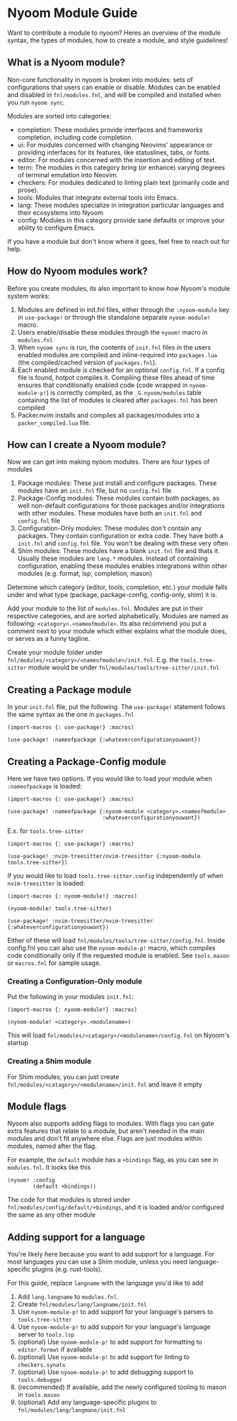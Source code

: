 # Nyoom Module Guide

Want to contribute a module to nyoom? Heres an overview of the module syntax, the types of modules, how to create a module, and style guidelines!

## What is a Nyoom module?

Non-core functionality in nyoom is broken into modules: sets of configurations that users can enable or disable. Modules can be enabled and disabled in `fnl/modules.fnl`, and will be compiled and installed when you run `nyoom sync`. 

Modules are sorted into categories:
- completion: These modules provide interfaces and frameworks completion, including code completion.
- ui: For modules concerned with changing Neovims' appearance or providing interfaces for its features, like statuslines, tabs, or fonts.
- editor: For modules concerned with the insertion and editing of text.
- term: The modules in this category bring (or enhance) varying degrees of terminal emulation into Neovim.
- checkers: For modules dedicated to linting plain text (primarily code and prose).
- tools: Modules that integrate external tools into Emacs.
- lang: These modules specialize in integration particular languages and their ecosystems into Nyoom
- config: Modules in this category provide sane defaults or improve your ability to configure Emacs.

If you have a module but don't know where it goes, feel free to reach out for help.

## How do Nyoom modules work?

Before you create modules, its also important to know *how* Nyoom's module system works:
1. Modules are defined in init.fnl files, either through the `:nyoom-module` key in `use-package!` or through the standalone separate `nyoom-module!` macro.
2. Users enable/disable these modules through the `nyoom!` macro in `modules.fnl`
3. When `nyoom sync` is run, the contents of `init.fnl` files in the users enabled modules are compiled and inline-required into `packages.lua` (the compiled/cached version of `packages.fnl`).
4. Each enabled module is checked for an optional `config.fnl`. If a config file is found, hotpot compiles it. Compiling these files ahead of time ensures that conditionally enabled code (code wrapped in `nyoom-module-p!`) is correctly compiled, as the `_G.nyoom/modules` table containing the list of modules is cleared after `packages.fnl` has been compiled
5. Packer.nvim installs and compiles all packages/modules into a `packer_compiled.lua` file.

## How can I create a Nyoom module?

Now we can get into making nyoom modules. There are four types of modules
1. Package modules: These just install and configure packages. These modules have an `init.fnl` file, but no `config.fnl` file
2. Package-Config modules: These modules contain both packages, as well non-default configurations for those packages and/or integrations with other modules. These modules have both an `init.fnl` and `config.fnl` file
3. Configuration-Only modules: These modules don't contain any packages. They contain configuration or extra code. They have both a `init.fnl` and `config.fnl` file. You won't be dealing with these very often
4. Shim modules: These modules have a blank `init.fnl` file and thats it. Usually these modules are `lang.*` modules. Instead of containing configuration, enabling these modules enables integrations within other modules (e.g. format, lsp, completion, mason)

Determine which category (editor, tools, completion, etc.) your module falls under and what type (package, package-config, config-only, shim) it is.

Add your module to the list of `modules.fnl`. Modules are put in their respective categories, and are sorted alphabetically. Modules are named as following: `<category>.<nameofmodule>`. Its also recommend you put a comment next to your module which either explains what the module does, or serves as a funny tagline.

Create your module folder under `fnl/modules/<category>/<nameofmodule>/init.fnl`. E.g. the `tools.tree-sitter` module would be under `fnl/modules/tools/tree-sitter/init.fnl`

## Creating a Package module

In your `init.fnl` file, put the following. The `use-package!` statement follows the same syntax as the one in `packages.fnl`

```fennel
(import-macros {: use-package!} :macros)

(use-package! :nameofpackage {:whateverconfigurationyouwant})
```

## Creating a Package-Config module

Here we have two options. If you would like to load your module when `:nameofpackage` is loaded:

```fennel
(import-macros {: use-package!} :macros)

(use-package! :nameofpackage {:nyoom-module <category>.<nameofmodule>
                              :whateverconfigurationyouwant})
```

E.x. for `tools.tree-sitter`

```fennel
(import-macros {: use-package!} :macros)

(use-package! :nvim-treesitter/nvim-treesitter {:nyoom-module tools.tree-sitter})
```

If you would like to load `tools.tree-sitter.config` independently of when `nvim-treesitter` is loaded:

```fennel
(import-macros {: nyoom-module!} :macros)

(nyoom-module! tools.tree-sitter)

(use-package! :nvim-treesitter/nvim-treesitter {:whateverconfigurationyouwant})
```

Either of these will load `fnl/modules/tools/tree-sitter/config.fnl`. Inside config.fnl you can also use the `nyoom-module-p!` macro, which compiles code conditionally only if the requested module is enabled. See `tools.mason` or `macros.fnl` for sample usage.

### Creating a Configuration-Only module

Put the following in your modules `init.fnl`:

```fennel
(import-macros {: nyoom-module!} :macros)

(nyoom-module! <category>.<modulename>)
```

This will load `fnl/modules/<catagory>/<modulename>/config.fnl` on Nyoom's startup

### Creating a Shim module

For Shim modules, you can just create `fnl/modules/<catagory>/<modulename>/init.fnl` and leave it empty

## Module flags 

Nyoom also supports adding flags to modules. With flags you can gate extra features that relate to a module, but aren't needed in the main modules and don't fit anywhere else. Flags are just modules within modules, named after the flag.

For example, the `default` module has a `+bindings` flag, as you can see in `modules.fnl`. It looks like this
```fennel
(nyoom! :config
        (default +bindings))
```

The code for that modules is stored under `fnl/modules/config/default/+bindings`, and it is loaded and/or configured the same as any other module

## Adding support for a language

You're likely here because you want to add support for a language. For most languages you can use a Shim module, unless you need language-specific plugins (e.g. rust-tools). 

For this guide, replace `langname` with the language you'd like to add

1. Add `lang.langname` to `modules.fnl`.
2. Create `fnl/modules/lang/langname/init.fnl`
3. Use `nyoom-module-p!` to add support for your language's parsers to `tools.tree-sitter`
4. Use `nyoom-module-p!` to add support for your language's language server to `tools.lsp`
5. (optional) Use `nyoom-module-p!` to add support for formatting to `editor.format` if available
6. (optional) Use `nyoom-module-p!` to add support for linting to `checkers.synatx`
7. (optional) Use `nyoom-module-p!` to add debugging support to `tools.debugger`
8. (recommended) If available, add the newly configured tooling to mason in `tools.mason`
9. (optional) Add any language-specific plugins to `fnl/modules/lang/langmane/init.fnl`
